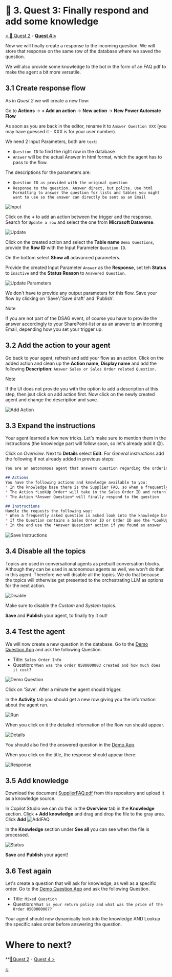 # 🔧 3. Quest 3: Finally respond and add some knowledge
[< 🔌 Quest 2](Quest2.md) - **[Quest 4 >](Quest4.md)**

Now we will finally create a response to the incoming question. We will store that response on the same row of the database where we saved the question.

We will also provide some knowledge to the bot in the form of an FAQ pdf to make the agent a bit more versatile.

## 3.1 Create response flow
As in *Quest 2* we will create a new flow:

Go to **Actions** -> **+ Add an action** -> **New action** -> **New Power Automate Flow**

As soon as you are back in the editor, rename it to `Answer Question XXX` (you may have guessed it - XXX is for your user number).

We need 2 Input Parameters, both are `text`:
* `Question ID` to find the right row in the database
* `Answer` will be the actual Answer in html format, which the agent has to pass to the flow.

The descriptions for the parameters are:
* `Question ID as provided with the original question`
* `Response to the question. Answer direct, but polite. Use html Formatting to answer the question for lists and tables you might want to use so the answer can directly be sent as an Email`

![Input](../images/3_AddInput.png)

Click on the **+** to add an action between the trigger and the response. Search for `Update a row` and select the one from **Microsoft Dataverse**.

![Update](../images/3_Update.png)

Click on the created action and select the **Table name** `Demo Questions`, provide the **Row ID** with the Input Parameter `Question ID`.

On the bottom select **Show all** adavanced parameters.

Provide the created Input Parameter `Answer` as the **Response**, set teh **Status** to `Inactive` and the **Status Reason** to `Answered Question`.

![Update Parameters](../images/3_UpdateParameters.png)

We don't have to provide any output parameters for this flow. Save your flow by clicking on 'Save'/'Save draft' and 'Publish'.

> [!Note]
> If you are not part of the DSAG event, of course you have to provide the answer accordingly to your SharePoint-list or as an answer to an incoming Email, depending how you set your trigger up.

## 3.2 Add the action to your agent

Go back to your agent, refresh and add your flow as an action.
Click on the added action and clean up the **Action name**, **Display name** and add the following **Description**:
`Answer Sales or Sales Order related Question.`
> [!Note]
> If the UI does not provide you with the option to add a description at this step, then jsut click on add action first. Now click on the newly created agent and change the description and save.

![Add Action](../images/3_AddAction.png)


## 3.3 Expand the instructions

Your agent learned a few new tricks. Let's make sure to mention them in the instructions (the knowledge part will follow soon, so let's already add it 😉).

Click on *Overview*. Next to **Details** select **Edit**. For *General instructions* add the following if not already added in previous steps:

````md
You are an autonomous agent that answers question regarding the ordering process and specific orders.

## Actions
You have the following actions and knowledge available to you:
* In the knowledge base there is the Supplier FAQ, so when a frequently asked question is asked by the user make sure to use the knowledge first
* The Action *LookUp Order* will take in the Sales Order ID and return all the information regarding the order
* The Action *Answer Question* will finally respond to the question

## Instructions
Handle the requests the following way:
* When a frequently asked question is asked look into the knowledge base first
* If the Question contains a Sales Order ID or Order ID use the *LookUp Order* action before answering
* In the end use the *Answer Question* action if you found an answer
```` 

![Save Instructions](../images/3_SaveInstructions.png)

## 3.4 Disable all the topics

Topics are used in conversational agents as prebuilt conversation blocks. Although they can be used in autonomous agents as well, we won't do that in this agent. Therefore we will disable all the topics. We do that because the topics will otherwise get presented to the orchestrating LLM as options for the next action.

![Disable](../images/3_Disable.png)

Make sure to disable the *Custom* and *System* topics.

**Save** and **Publish** your agent, to finally try it out!

## 3.4 Test the agent
We will now create a new question in the database. Go to the [Demo Question App](https://org9b8075dc.crm4.dynamics.com/main.aspx?appid=ebcffe1d-a308-f011-bae3-7c1e52fba45f&pagetype=entityrecord&etn=contoso_demoquestion) and ask the following Question.

* Title: `Sales Order Info`
* Question: `When was the order 0500000003 created and how much does it cost?`

![Demo Question](../images/3_DemoQuestion.png)

Click on 'Save'. After a minute the agent should trigger.

In the **Activity** tab you should get a new row giving you the information about the agent run.

![Run](../images/3_Activity.png)

When you click on it the detailed information of the flow run should appear.

![Details](../images/3_ActivityDetail.png)

You should also find the answered question in the [Demo App](https://org9b8075dc.crm4.dynamics.com/main.aspx?appid=ebcffe1d-a308-f011-bae3-7c1e52fba45f&pagetype=entitylist&etn=contoso_demoquestion&viewid=bc250d73-3e36-48cd-aca6-63e3894a6533&viewType=1039).

When you click on the title, the response should appear there:

![Response](../images/3_response.png)

## 3.5 Add knowledge

Download the document [SupplierFAQ.pdf](../documents/SupplierFAQ.pdf) from this repository and upload it as a knowledge source.

In Copilot Studio we can do this in the **Overview** tab in the **Knowledge** section.
Click **+ Add knowledge** and drag and drop the file to the gray area.
Click **Add** 
![AddFAQ](../images/3_AddFAQ.png)

In the **Knowledge** section under **See all** you can see when the file is processed.

![Status](../images/3_Status.png)

**Save** and **Publish** your agent!

## 3.6 Test again
Let's create a question that will ask for knowledge, as well as a specific order. Go to the [Demo Question App](https://org9b8075dc.crm4.dynamics.com/main.aspx?appid=ebcffe1d-a308-f011-bae3-7c1e52fba45f&pagetype=entityrecord&etn=contoso_demoquestion) and ask the following Question.

* Title: `Mixed Question`
* Question: `What is your return policy and what was the price of the Order 0500000007?`

Your agent should now dynamically look into the knowledge AND Lookup the specific sales order before answering the question.
 
# Where to next?

**[🔌Quest 2](Quest2.md) - [ Quest 4 >](Quest4.md)

[🔝](#)
